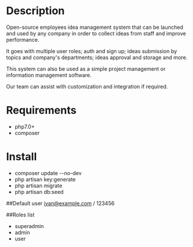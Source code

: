 
# Description

Open-source employees idea management system that can be launched and used by any company in order to collect ideas from staff and improve performance. 

It goes with multiple user roles; auth and sign up; ideas submission by topics and company's departments; ideas approval and storage and more. 

This system can also be used as a simple project management or information management software.

Our team can assist with customization and integration if required. 

# Requirements
 - php7.0+
 - composer

# Install
 - composer update --no-dev
 - php artisan key:generate
 - php artisan migrate
 - php artisan db:seed

##Default user
 ivan@example.com / 123456

##Roles list
 - superadmin
 - admin
 - user
